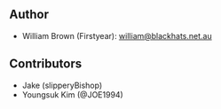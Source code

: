 ## Author

* William Brown (Firstyear): william@blackhats.net.au

## Contributors

* Jake (slipperyBishop)
* Youngsuk Kim (@JOE1994)


